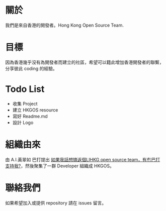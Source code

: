 # 關於
我們是來自香港的開發者。Hong Kong Open Source Team.


# 目標
因為香港幾乎沒有為開發者而建立的社區，希望可以籍此增加香港開發者的聯繫，分享彼此 coding 的經驗。


# Todo List
* 收集 Project
* 建立 HKGOS resource
* 寫好 Readme.md
* 設計 Logo


# 組織由來
由 A.I.黃翠如 巴打提出 [如果我話想搞返個LIHKG open source team，有冇巴打支持我?](https://lihkg.com/thread/634190/page/1)，然後聚集了一群 Developer 組織成 HKGOS。


# 聯絡我們
如果希望加入或提供 repository 請在 issues 留言。
